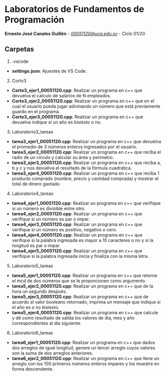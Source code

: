 # Laboratorios de Fundamentos de Programación
**Ernesto José Canales Guillén** - *00051120@uca.edu.sv* - Ciclo 01/20

## Carpetas
1. .vscode
* **settings.json**: Ajuestes de VS Code.

2. Corto3
* **Corto3_ejer1_00051120.cpp**: Realizar un programa en c++ que devuelva el calculo de salarios de N empleados.
* **Corto3_ejer2_00051120.cpp**: Realizar un programa en c++ que en el cual el usuario pueda jugar adivinando un número que está previamente guardo en el programa.
* **Corto3_ejer3_00051120.cpp**: Realizar un programa en c++ que devuelva indique si un año es bisiesto o no.

3. Laboratorio3_tareas
* **tarea3_ejer1_00051120.cpp**: Realizar un programa en c++ que devuelva el promedio de 3 números enteros ingresados por el usuario.
* **tarea3_ejer2_00051120.cpp**: Realizar un programa en c++ que reciba el radio de un círculo y calcular su área y perímetro.
* **tarea3_ejer3_00051120.cpp**: Realizar un programa en c++ que reciba a, b y c y nos devuelva el resultado de la fórmula cuadrática.
* **tarea3_ejer4_00051120.cpp**: Realizar un programa en c++ que reciba 1 producto comprado (nombre, precio y cantidad comprada) y mostrar el total de dinero gastado.

4. Laboratorio4_tareas
* **tarea4_ejer1_00051120.cpp**: Realizar un programa en c++ que verifique si un número es divisible entre otro.
* **tarea4_ejer2_00051120.cpp**: Realizar un programa en c++ que verifique si un número es par o impar.
* **tarea4_ejer3_00051120.cpp**: Realizar un programa en c++ que verifique si un número es positivo, negativo o cero.
* **tarea4_ejer4_00051120.cpp**: Realizar un programa en c++ que verifique si la palabra ingresada es mayor a 10 caracteres o no y si la longitud es par o impar. 
* **tarea4_ejer5_00051120.cpp**: Realizar un programa en c++ que verifique si la palabra ingresada inicia y finaliza con la misma letra.

5. Laboratorio5_tareas
* **tarea5_ejer1_00051120.cpp**: Realizar un programa en c++ que retorne el mcd de dos números que se le proporcionen como argumento.
* **tarea5_ejer2_00051120.cpp**: Realizar un programa en c++ que de la hora un segundo después.
* **tarea5_ejer3_00051120.cpp**: Realizar un programa en c++ que de acuerdo al valor booleano retornado, imprima un mensaje que indique si el año es o no bisiesto.
* **tarea5_ejer4_00051120.cpp**: Realizar un programa en c++ que calcule y dé como resultado de salida los valores de día, mes y año correspondientes al día siguiente.

6. Laboratorio6_tareas
* **tarea6_ejer1_00051120.cpp**: Realizar un programa en c++ que dados dos arreglos de igual longitud, genere un tercer arreglo cuyos valores son la suma de dos arreglos anteriores. 
* **tarea6_ejer2_00051120.cpp**: Realizar un programa en c++ que llene un arreglo con los 100 primeros números enteros impares y los muestre en forma descendente.